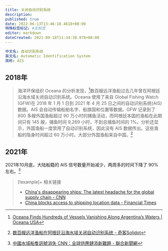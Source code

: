 ```yaml
---
title: 关闭自动识别系统
description:
published: true
date: 2022-06-13T13:46:18.4618+08:00
特殊标签标记: #无标签
editor: markdown
dateCreated: 2021-09-18T11:34:30.978+08:00
---
```


```YAML
中文名: 自动识别系统
英文名: Automatic Identification System
简称: AIS
```

## 2018年

> 海洋环保组织 Oceana 的分析发现，[^02009]数百艘远洋渔船过去几年曾在阿根廷沿海水域关闭自动识别系统。Oceana 使用了来自 Global Fishing Watch (GFW)在 2018 年 1 月 1 日到 2021 年 4 月 25 日之间的自动识别系统(AIS) 数据。AIS 会自动传输船舶名字、船旗国和位置等数据。GFW 记录到了 800 多艘外国渔船超过 90 万小时的捕鱼活动，而阿根廷本国的渔船在此期间只有 145 艘，捕鱼时间 9,269 小时，不到总捕鱼时间的 1%。分析还显示，外国渔船一度禁用了自动识别系统，因此没有 AIS 数据传出。这些渔船的隐身时间超过 60 万小时。大部分外国渔船来自中国。[^67983]

[^02009]: [Oceana Finds Hundreds of Vessels Vanishing Along Argentina’s Waters | Oceana USA](https://web.archive.org/web/20210607202009/https://usa.oceana.org/publications/reports/oceana-finds-hundreds-vessels-vanishing-along-argentinas-waters)

[^67983]: [数百艘远洋渔船在阿根廷沿海水域关闭自动识别系统 - 奇客Solidot](https://web.archive.org/web/20210609011324/https://www.solidot.org/story?sid=67983)

## 2021年

2021年10月底，大陆船籍的 AIS 信号数量开始减少，两周多的时间下降了 90% 左右。[^5915139]

[^5915139]: [中國水域船隻訊號消失 CNN：全球供應鏈添新難題 - 聯合新聞網](https://web.archive.org/web/20211127084733/https://udn.com/news/story/6811/5915139)

> [!example]+ 相关链接
> + [China's disappearing ships: The latest headache for the global supply chain - CNN](https://web.archive.org/web/20211126224828/https://edition.cnn.com/2021/11/24/business/china-shipping-data-mic-intl-hnk/index.html)
> + [China blocks access to shipping location data - Financial Times](https://web.archive.org/web/20211126074940/https://www.ft.com/content/875f6d2d-b09d-406c-b97c-64f987481cf8)
